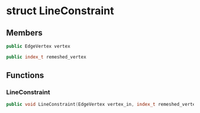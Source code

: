 # struct LineConstraint


## Members

```cpp
public EdgeVertex vertex

```

```cpp
public index_t remeshed_vertex

```



## Functions

### LineConstraint

```cpp
public void LineConstraint(EdgeVertex vertex_in, index_t remeshed_vertex_in)
```




